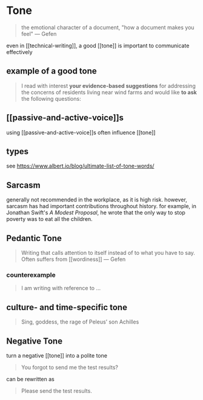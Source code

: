 # Tone

> the emotional character of a document, "how a document makes you feel" &mdash; Gefen

even in [[technical-writing]], a good [[tone]] is important to communicate effectively

## example of a good tone

> I read with interest **your evidence-based suggestions** for addressing the concerns of residents living near wind farms and would like **to ask** the following questions:

## [[passive-and-active-voice]]s

using [[passive-and-active-voice]]s often influence [[tone]]

## types

see <https://www.albert.io/blog/ultimate-list-of-tone-words/>

## Sarcasm

generally not recommended in the workplace, as it is high risk. however, sarcasm has had important contributions throughout history. for example, in Jonathan Swift's _A Modest Proposal_, he wrote that the only way to stop poverty was to eat all the children.

## Pedantic Tone

> Writing that calls attention to itself instead of to what you have to say. Often suffers from [[wordiness]] &mdash; Gefen

### counterexample

> I am writing with reference to $\dots$

## culture- and time-specific tone

> Sing, goddess, the rage of Peleus’ son Achilles

## Negative Tone

turn a negative [[tone]] into a polite tone

> You forgot to send me the test results?

can be rewritten as

> Please send the test results.
